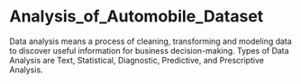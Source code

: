# Analysis_of_Automobile_Dataset
Data analysis means a process of cleaning, transforming and modeling data to discover useful information for business decision-making. Types of Data Analysis are Text, Statistical, Diagnostic, Predictive, and Prescriptive Analysis. 
